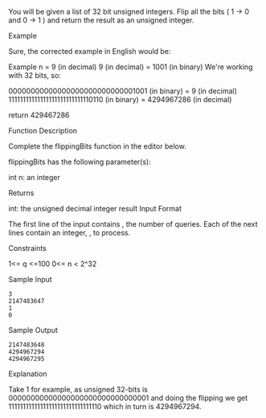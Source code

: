 You will be given a list of 32 bit unsigned integers. Flip all the bits ( 1 -> 0 and 0 -> 1 ) and return the result as an unsigned integer.

Example

Sure, the corrected example in English would be:

Example
n = 9 (in decimal)
9 (in decimal) = 1001 (in binary)
We're working with 32 bits, so:


00000000000000000000000000001001 (in binary) = 9 (in decimal)
11111111111111111111111111110110 (in binary) = 4294967286 (in decimal)

return 429467286


Function Description

Complete the flippingBits function in the editor below.

flippingBits has the following parameter(s):

int n: an integer

Returns

int: the unsigned decimal integer result
Input Format

The first line of the input contains , the number of queries.
Each of the next  lines contain an integer, , to process.

Constraints

1<= q <=100
0<= n < 2^32

Sample Input
```
3 
2147483647 
1 
0
```
Sample Output
```
2147483648 
4294967294 
4294967295
```
Explanation

Take 1 for example, as unsigned 32-bits is 00000000000000000000000000000001 and doing the flipping we get 11111111111111111111111111111110 which in turn is 4294967294.